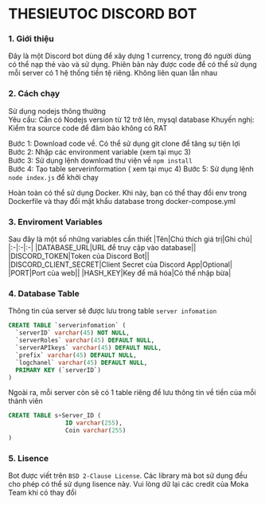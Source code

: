# THESIEUTOC DISCORD BOT


### 1. Giới thiệu
Đây là một Discord bot dùng để xây dựng 1 currency, trong đó người dùng có thể nạp thẻ vào và sử dụng. Phiên bản này được code để có thể sử dụng mỗi server có 1 hệ thống tiền tệ riêng. Không liên quan lẫn nhau

### 2. Cách chạy
Sử dụng nodejs thông thường   
Yêu cầu: Cần có Nodejs version từ 12 trở lên, mysql database
Khuyến nghị: Kiểm tra source code để đảm bảo không có RAT


Bước 1: Download code về. Có thể sử dụng git clone để tăng sự tiện lợi  
Bước 2: Nhập các environment variable (xem tại mục 3)  
Bước 3: Sử dụng lệnh download thư viện về ``npm install``  
Bước 4: Tạo table serverinformation ( xem tại mục 4)
Bước 5: Sử dụng lệnh ``node index.js`` để khởi chạy

Hoàn toàn có thể sử dụng Docker. Khi này, bạn có thể thay đổi env trong Dockerfile và thay đổi mật khẩu database trong docker-compose.yml

### 3. Enviroment Variables
Sau đây là một số những variables cần thiết
|Tên|Chú thích giá trị|Ghi chú|
|:-|:-|:-|
|DATABASE_URL|URL để truy cập vào database||
|DISCORD_TOKEN|Token của Discord Bot||
|DISCORD_CLIENT_SECRET|Client Secret của Discord App|Optional|
|PORT|Port của web||
|HASH_KEY|Key để mã hóa|Có thể nhập bừa|

### 4. Database Table
Thông tin của server sẽ được lưu trong table ``server infomation``
```sql
CREATE TABLE `serverinfomation` (
  `serverID` varchar(45) NOT NULL,
  `serverRoles` varchar(45) DEFAULT NULL,
  `serverAPIkeys` varchar(45) DEFAULT NULL,
  `prefix` varchar(45) DEFAULT NULL,
  `logchanel` varchar(45) DEFAULT NULL,
  PRIMARY KEY (`serverID`)
)
```
Ngoài ra, mỗi server còn sẽ có 1 table riêng để lưu thông tin về tiền của mỗi thành viên
```sql
CREATE TABLE s+Server_ID (
                ID varchar(255),
                Coin varchar(255)
)
```

### 5. Lisence
Bot được viết trên ``BSD 2-Clause License``. Các library mà bot sử dụng đều cho phép có thể sử dụng lisence này. Vui lòng dữ lại các credit của Moka Team khi có thay đổi
